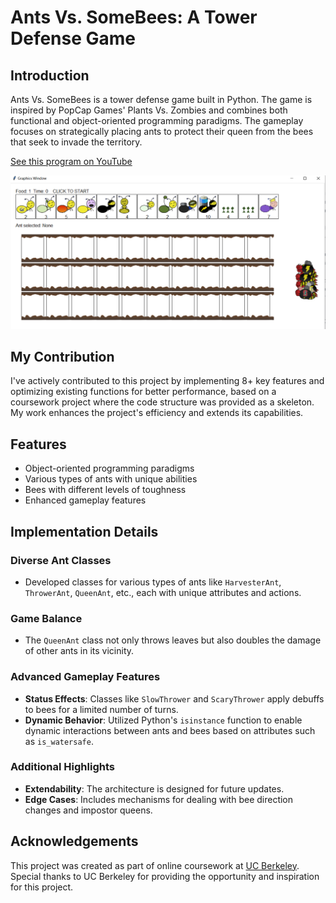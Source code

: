 # Ants Vs. SomeBees: A Tower Defense Game

## Introduction

Ants Vs. SomeBees is a tower defense game built in Python. The game is inspired by PopCap Games' Plants Vs. Zombies and combines both functional and object-oriented programming paradigms. The gameplay focuses on strategically placing ants to protect their queen from the bees that seek to invade the territory.

[See this program on YouTube](https://youtu.be/brHZsJLfQJI)

![Game Start GUI](img/ants_GUI_game_start.png)

## My Contribution

I've actively contributed to this project by implementing 8+ key features and optimizing existing functions for better performance, based on a coursework project where the code structure was provided as a skeleton. My work enhances the project's efficiency and extends its capabilities.

## Features

- Object-oriented programming paradigms
- Various types of ants with unique abilities
- Bees with different levels of toughness
- Enhanced gameplay features

## Implementation Details

### Diverse Ant Classes
- Developed classes for various types of ants like `HarvesterAnt`, `ThrowerAnt`, `QueenAnt`, etc., each with unique attributes and actions.

### Game Balance
- The `QueenAnt` class not only throws leaves but also doubles the damage of other ants in its vicinity.
  
### Advanced Gameplay Features
- **Status Effects**: Classes like `SlowThrower` and `ScaryThrower` apply debuffs to bees for a limited number of turns.
- **Dynamic Behavior**: Utilized Python's `isinstance` function to enable dynamic interactions between ants and bees based on attributes such as `is_watersafe`.

### Additional Highlights
- **Extendability**: The architecture is designed for future updates.
- **Edge Cases**: Includes mechanisms for dealing with bee direction changes and impostor queens.

## Acknowledgements

This project was created as part of online coursework at [UC Berkeley](https://inst.eecs.berkeley.edu/~cs61a/su20/proj/ants/). Special thanks to UC Berkeley for providing the opportunity and inspiration for this project.

